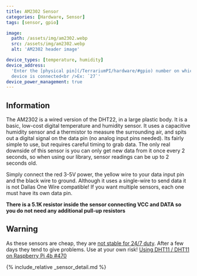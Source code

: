```yaml
---
title: AM2302 Sensor
categories: [Hardware, Sensor]
tags: [sensor, gpio]

image:
  path: /assets/img/am2302.webp
  src: /assets/img/am2302.webp
  alt: 'AM2302 header image'

device_types: [temperature, humidity]
device_address:
  'Enter the [physical pin](/TerrariumPI/hardware/#gpio) number on which the
  device is connected<br />Ex: `27`'
device_power_management: true
---
```


## Information

The AM2302 is a wired version of the DHT22, in a large plastic body. It is a
basic, low-cost digital temperature and humidity sensor. It uses a capacitive
humidity sensor and a thermistor to measure the surrounding air, and spits out a
digital signal on the data pin (no analog input pins needed). Its fairly simple
to use, but requires careful timing to grab data. The only real downside of this
sensor is you can only get new data from it once every 2 seconds, so when using
our library, sensor readings can be up to 2 seconds old.

Simply connect the red 3-5V power, the yellow wire to your data input pin and
the black wire to ground. Although it uses a single-wire to send data it is not
Dallas One Wire compatible! If you want multiple sensors, each one must have its
own data pin.

**There is a 5.1K resistor inside the sensor connecting VCC and DATA so you do
not need any additional pull-up resistors**

## Warning

As these sensors are cheap, they are [not stable for 24/7 duty](https://learn.adafruit.com/modern-replacements-for-dht11-dht22-sensors/). After a few days
they tend to give problems. Use at your own risk!
[Using DHT11 / DHT11 on Raspberry Pi 4b #470](https://github.com/theyosh/TerrariumPI/issues/470)

{% include_relative _sensor_detail.md %}
